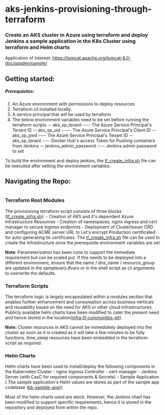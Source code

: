 # aks-jenkins-provisioning-through-terraform

### Create an AKS cluster in Azure using terraform and deploy Jenkins a sample application in the K8s Cluster using terraform and Helm charts

Application of Interest: https://tomcat.apache.org/tomcat-8.0-doc/appdev/sample/

## Getting started:
##### Prerequisites:
1) An Azure environment with permissions to deploy resources
2) Terraform cli installed locally.
3) A service principal that will be used by terraform
4) The below environment variables need to be set before running the terraform scripts 
-- aks_sp_tenant  ----  The Azure Service Principal's Tenant ID
-- aks_sp_uid  -----  The Azure Service Principal's Client ID
-- aks_sp_pwd  ----  The Azure Service Principal's Tenant ID
-- aks_sp_tenant  ----  Docker Hub's access Token for Pushing containers from Jenkins
-- jenkins_admin_password  ----  Jenkins admin password to set

To build the environment and deploy jenkins, the [tf_create_infra.sh](https://github.com/antonyjohnpaul23us/tf_aks_provisioning/blob/feature1/aks-cluster-creation/tf_create_infra.sh) file can be executed after setting the environment variables.
## Navigating the Repo:
#

### Terraform Root Modules
The provisioning terraform script consists of three blocks ([tf_create_infra.sh](https://github.com/antonyjohnpaul23us/tf_aks_provisioning/blob/feature1/aks-cluster-creation/tf_create_infra.sh)):
    - Creation of AKS and it's dependent Azure Infrastructure Resources
    - Creation of namespaces, nginx ingress and cert manager to secure ingress endpoints
    - Deployment of ClusterIssuer CRD and configuring ACME server URL to Let's encrypt Production certificated for auto-generating tls certificates.
The [tf_create_infra.sh](https://github.com/antonyjohnpaul23us/tf_aks_provisioning/blob/feature1/aks-cluster-creation/tf_create_infra.sh) file can be used to create the infrastructure once the prerequisite environment variables are set

__Note__: Parameterization has been cone to support the immediate requirement but can be scaled put. If this needs to be deployed into a different environment, ensure that the name / dns_name / resource_group are updated in the samplevars.tfvars or in the shell script as cli arguments to overwrite the defaults.

### Terraform Scripts
The terraform logic is largely encapsulated within a modules section that enables further enhancement and consumption across business verticals and reusability based on the need for AKS or other cloud Infrastructures. Publicly available helm charts have been modified to cater the present need and hence stored in the location([infra-tf-commonlibs-git](https://github.com/antonyjohnpaul23us/tf_aks_provisioning/tree/feature1/infra-tf-commonlibs-git)).

__Note:__ Cluster resources in AKS cannot be immediately deployed into the cluster as soon as it is created as it will take a few minutes to be fully functions. time_sleep resources have been embedded in the terraform script as required.
### Helm Charts
Helm charts have been used to install/deploy the following components in the Kubernetes Cluster
    - nginx Ingress Controller
    - cert-manager
    - Jenkins Server (with CasC for required components & Secrets)
    - Sample Application ( The sample application's Helm values are stores as part of the sample app codebase ([bb-sample-app](https://github.com/antonyjohnpaul23us/bb-sample-app)))
    
Most of the helm charts used are stock. However, the Jenkins chart has been modified to support specific requirements, hence it is stored in the repository and deployed from within the repo.
    

